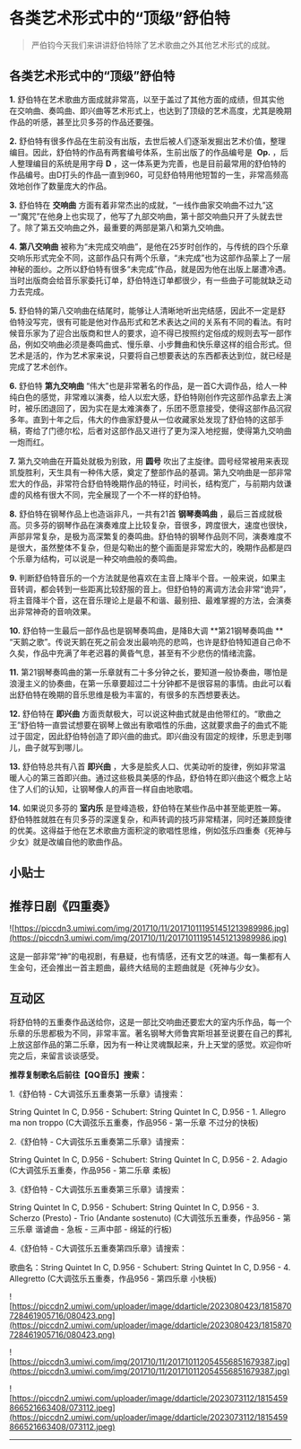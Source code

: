 # 各类艺术形式中的“顶级”舒伯特

> 严伯钧今天我们来讲讲舒伯特除了艺术歌曲之外其他艺术形式的成就。

## 各类艺术形式中的“顶级”舒伯特

 **1.** 舒伯特在艺术歌曲方面成就非常高，以至于盖过了其他方面的成绩，但其实他在交响曲、奏鸣曲、即兴曲等艺术形式上，也达到了顶级的艺术高度，尤其是晚期作品的听感，甚至比贝多芬的作品还要强。

 **2.** 舒伯特有很多作品在生前没有出版，去世后被人们逐渐发掘出艺术价值，整理编目。因此，舒伯特的作品有两套编号体系，生前出版了的作品编号是  **Op.** ，后人整理编目的系统是用字母 **D** ，这一体系更为完善，也是目前最常用的舒伯特的作品编号。由D打头的作品一直到960，可见舒伯特用他短暂的一生，非常高频高效地创作了数量庞大的作品。

 **3.** 舒伯特在 **交响曲** 方面有着非常杰出的成就，“一线作曲家交响曲不过九”这一“魔咒”在他身上也实现了，他写了九部交响曲，第十部交响曲只开了头就去世了。除了第五交响曲之外，最重要的两部是第八和第九交响曲。

 **4.**  **第八交响曲** 被称为“未完成交响曲”，是他在25岁时创作的，与传统的四个乐章交响乐形式完全不同，这部作品只有两个乐章，“未完成”也为这部作品蒙上了一层神秘的面纱。之所以舒伯特有很多“未完成”作品，就是因为他在出版上屡遭冷遇。当时出版商会给音乐家委托订单，舒伯特连订单都很少，有一些曲子可能就缺乏动力去完成。

 **5.** 舒伯特的第八交响曲在结尾时，能够让人清晰地听出完结感，因此不一定是舒伯特没写完，很有可能是他对作品形式和艺术表达之间的关系有不同的看法。有时候音乐家为了迎合出版商和世人的要求，迫不得已按照约定俗成的规则去写一部作品，例如交响曲必须是奏鸣曲式、慢乐章、小步舞曲和快乐章这样的组合形式。但艺术是活的，作为艺术家来说，只要将自己想要表达的东西都表达到位，就已经是完成了艺术创作。

 **6.** 舒伯特 **第九交响曲** “伟大”也是非常著名的作品，是一首C大调作品，给人一种纯白色的感觉，非常难以演奏，给人以宏大感，舒伯特刚创作完这部作品拿去上演时，被乐团退回了，因为实在是太难演奏了，乐团不愿意接受，使得这部作品沉寂多年。直到十年之后，伟大的作曲家舒曼从一位收藏家处发现了舒伯特的这部手稿，寄给了门德尔松，后者对这部作品又进行了更为深入地挖掘，使得第九交响曲一炮而红。

 **7.** 第九交响曲在开篇处就极为别致，用 **圆号** 吹出了主旋律。圆号经常被用来表现凯旋胜利，天生具有一种伟大感，奠定了整部作品的基调。第九交响曲是一部非常宏大的作品，非常符合舒伯特晚期作品的特征，时间长，结构宽广，与前期内敛谦虚的风格有很大不同，完全展现了一个不一样的舒伯特。

 **8.** 舒伯特在钢琴作品上也造诣非凡，一共有21首 **钢琴奏鸣曲** ，最后三首成就极高。贝多芬的钢琴作品在演奏难度上比较复杂，音很多，跨度很大，速度也很快，声部非常复杂，是极为高深繁复的奏鸣曲。舒伯特的钢琴作品则不同，演奏难度不是很大，虽然整体不复杂，但是勾勒出的整个画面是非常宏大的，晚期作品都是四个乐章为结构，可以说是一种交响曲般的奏鸣曲。

 **9.** 判断舒伯特音乐的一个方法就是他喜欢在主音上降半个音。一般来说，如果主音转调，都会转到一些距离比较舒服的音上。但舒伯特的离调方法会非常“诡异”，将主音降半个音，这在音乐理论上是最不和谐、最别扭、最难掌握的方法，会演奏出非常神奇的音响效果。

 **10.** 舒伯特一生最后一部作品也是钢琴奏鸣曲，是降B大调 **第21钢琴奏鸣曲 ** “天鹅之歌”。传说天鹅在死之前会发出最响亮的悲鸣，也许是舒伯特知道自己命不久矣，作品中充满了年老迟暮的黄昏气息，甚至有不少悲伤的情绪流露。

 **11.** 第21钢琴奏鸣曲的第一乐章就有二十多分钟之长，要知道一般协奏曲，哪怕是浪漫主义的协奏曲，在第一乐章要超过二十分钟都不是很容易的事情。由此可以看出舒伯特在晚期的音乐思维是极为丰富的，有很多的东西想要表达。

 **12.** 舒伯特在 **即兴曲** 方面贡献极大，可以说这种曲式就是由他带红的。“歌曲之王”舒伯特一直尝试想要在钢琴上做出有歌唱性的乐曲，这就要求曲子的曲式不能过于固定，因此舒伯特创造了即兴曲的曲式。即兴曲没有固定的规律，乐思走到哪儿，曲子就写到哪儿。

 **13.** 舒伯特总共有八首 **即兴曲** ，大多是脍炙人口、优美动听的旋律，例如非常温暖人心的第三首即兴曲。通过这些极具美感的作品，舒伯特在即兴曲这个概念上站住了人们的认知，让钢琴像人的声音一样自由地歌唱。

 **14.** 如果说贝多芬的 **室内乐** 是登峰造极，舒伯特在某些作品中甚至能更胜一筹。舒伯特胜就胜在有贝多芬的深邃复杂，和声转调的技巧非常精湛，同时还兼顾旋律的优美。这得益于他在艺术歌曲方面积淀的歌唱性思维，例如弦乐四重奏《死神与少女》就是改编自他的歌曲作品。

## 小贴士

## 推荐日剧《四重奏》

![https://piccdn3.umiwi.com/img/201710/11/201710111951451213989986.jpg](https://piccdn3.umiwi.com/img/201710/11/201710111951451213989986.jpg)

这是一部非常“神”的电视剧，有悬疑，也有情感，还有文艺的味道。每一集都有人生金句，还会推出一首主题曲，最终大结局的主题曲就是《死神与少女》。

## 互动区

将舒伯特的五重奏作品送给你，这是一部比交响曲还要宏大的室内乐作品，每一个乐章的乐思都极为不同，非常丰富。著名钢琴大师鲁宾斯坦甚至说要在自己的葬礼上放这部作品的第二乐章，因为有一种让灵魂飘起来，升上天堂的感觉。欢迎你听完之后，来留言谈谈感受。

 **推荐复制歌名后前往【QQ音乐】搜索：**

1.《舒伯特 - C大调弦乐五重奏第一乐章》请搜索：

String Quintet In C, D.956 - Schubert: String Quintet In C, D.956 - 1. Allegro ma non troppo (C大调弦乐五重奏，作品956 - 第一乐章 不过分的快板)

2.《舒伯特 - C大调弦乐五重奏第二乐章》请搜索：

String Quintet In C, D.956 - Schubert: String Quintet In C, D.956 - 2. Adagio (C大调弦乐五重奏，作品956 - 第二乐章 柔板)

3.《舒伯特 - C大调弦乐五重奏第三乐章》请搜索：

String Quintet In C, D.956 - Schubert: String Quintet In C, D.956 - 3. Scherzo (Presto) - Trio (Andante sostenuto) (C大调弦乐五重奏，作品956 - 第三乐章 谐谑曲 - 急板 - 三声中部 - 绵延的行板)

4.《舒伯特 - C大调弦乐五重奏第四乐章》请搜索：

歌曲名：String Quintet In C, D.956 - Schubert: String Quintet In C, D.956 - 4. Allegretto (C大调弦乐五重奏，作品956 - 第四乐章 小快板)

![https://piccdn2.umiwi.com/uploader/image/ddarticle/2023080423/1815870728461905716/080423.png](https://piccdn2.umiwi.com/uploader/image/ddarticle/2023080423/1815870728461905716/080423.png)

![https://piccdn3.umiwi.com/img/201710/11/201710112054556851679387.jpg](https://piccdn3.umiwi.com/img/201710/11/201710112054556851679387.jpg)

![https://piccdn2.umiwi.com/uploader/image/ddarticle/2023073112/1815459866521663408/073112.jpeg](https://piccdn2.umiwi.com/uploader/image/ddarticle/2023073112/1815459866521663408/073112.jpeg)

---
